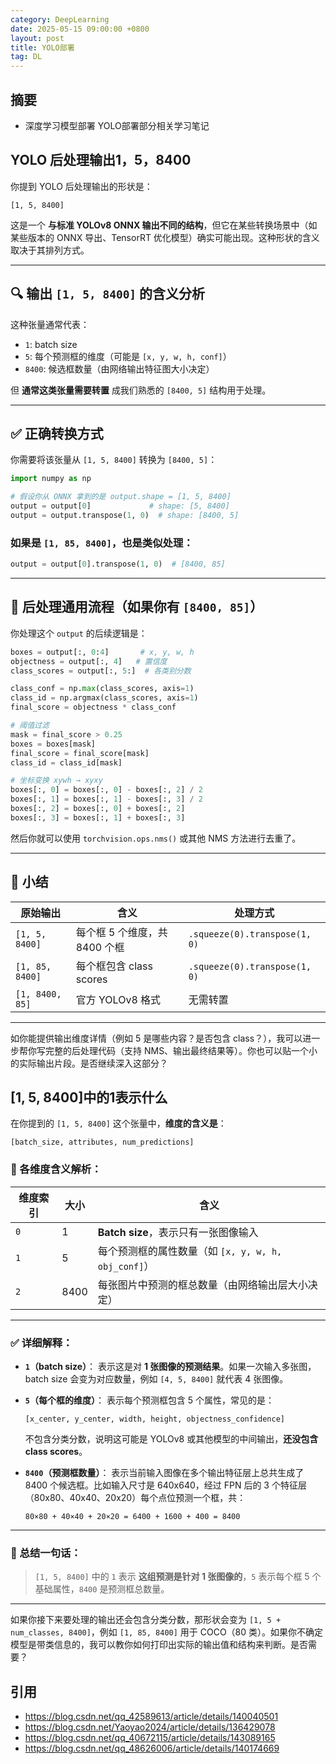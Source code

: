 ```yaml
---
category: DeepLearning
date: 2025-05-15 09:00:00 +0800
layout: post
title: YOLO部署
tag: DL
---
```

## 摘要

+ 深度学习模型部署 YOLO部署部分相关学习笔记

<!--more-->

## YOLO 后处理输出1，5，8400

你提到 YOLO 后处理输出的形状是：

```
[1, 5, 8400]
```

这是一个 **与标准 YOLOv8 ONNX 输出不同的结构**，但它在某些转换场景中（如某些版本的 ONNX 导出、TensorRT 优化模型）确实可能出现。这种形状的含义取决于其排列方式。

---

## 🔍 输出 `[1, 5, 8400]` 的含义分析

这种张量通常代表：

* `1`: batch size
* `5`: 每个预测框的维度（可能是 `[x, y, w, h, conf]`）
* `8400`: 候选框数量（由网络输出特征图大小决定）

但 **通常这类张量需要转置** 成我们熟悉的 `[8400, 5]` 结构用于处理。

---

## ✅ 正确转换方式

你需要将该张量从 `[1, 5, 8400]` 转换为 `[8400, 5]`：

```python
import numpy as np

# 假设你从 ONNX 拿到的是 output.shape = [1, 5, 8400]
output = output[0]             # shape: [5, 8400]
output = output.transpose(1, 0)  # shape: [8400, 5]
```

### 如果是 `[1, 85, 8400]`，也是类似处理：

```python
output = output[0].transpose(1, 0)  # [8400, 85]
```

---

## 📌 后处理通用流程（如果你有 `[8400, 85]`）

你处理这个 `output` 的后续逻辑是：

```python
boxes = output[:, 0:4]       # x, y, w, h
objectness = output[:, 4]   # 置信度
class_scores = output[:, 5:]  # 各类别分数

class_conf = np.max(class_scores, axis=1)
class_id = np.argmax(class_scores, axis=1)
final_score = objectness * class_conf

# 阈值过滤
mask = final_score > 0.25
boxes = boxes[mask]
final_score = final_score[mask]
class_id = class_id[mask]

# 坐标变换 xywh → xyxy
boxes[:, 0] = boxes[:, 0] - boxes[:, 2] / 2
boxes[:, 1] = boxes[:, 1] - boxes[:, 3] / 2
boxes[:, 2] = boxes[:, 0] + boxes[:, 2]
boxes[:, 3] = boxes[:, 1] + boxes[:, 3]
```

然后你就可以使用 `torchvision.ops.nms()` 或其他 NMS 方法进行去重了。

---

## 🚨 小结

| 原始输出            | 含义                  | 处理方式                          |
| --------------- | ------------------- | ----------------------------- |
| `[1, 5, 8400]`  | 每个框 5 个维度，共 8400 个框 | `.squeeze(0).transpose(1, 0)` |
| `[1, 85, 8400]` | 每个框包含 class scores  | `.squeeze(0).transpose(1, 0)` |
| `[1, 8400, 85]` | 官方 YOLOv8 格式        | 无需转置                          |

---

如你能提供输出维度详情（例如 5 是哪些内容？是否包含 class？），我可以进一步帮你写完整的后处理代码（支持 NMS、输出最终结果等）。你也可以贴一个小的实际输出片段。是否继续深入这部分？

## [1, 5, 8400]中的1表示什么

在你提到的 `[1, 5, 8400]` 这个张量中，**维度的含义是**：

```
[batch_size, attributes, num_predictions]
```

### 📌 各维度含义解析：

| 维度索引 | 大小   | 含义                                     |
| ---- | ---- | -------------------------------------- |
| `0`  | 1    | **Batch size**，表示只有一张图像输入              |
| `1`  | 5    | 每个预测框的属性数量（如 `[x, y, w, h, obj_conf]`） |
| `2`  | 8400 | 每张图片中预测的框总数量（由网络输出层大小决定）               |

---

### ✅ 详细解释：

* **`1`（batch size）**：
  表示这是对 **1 张图像的预测结果**。如果一次输入多张图，batch size 会变为对应数量，例如 `[4, 5, 8400]` 就代表 4 张图像。

* **`5`（每个框的维度）**：
  表示每个预测框包含 5 个属性，常见的是：

  ```
  [x_center, y_center, width, height, objectness_confidence]
  ```

  不包含分类分数，说明这可能是 YOLOv8 或其他模型的中间输出，**还没包含 class scores**。

* **`8400`（预测框数量）**：
  表示当前输入图像在多个输出特征层上总共生成了 8400 个候选框。比如输入尺寸是 640x640，经过 FPN 后的 3 个特征层（80x80、40x40、20x20）每个点位预测一个框，共：

  ```
  80×80 + 40×40 + 20×20 = 6400 + 1600 + 400 = 8400
  ```

---

### 🎯 总结一句话：

> `[1, 5, 8400]` 中的 `1` 表示 **这组预测是针对 1 张图像的**，`5` 表示每个框 5 个基础属性，`8400` 是预测框总数量。

---

如果你接下来要处理的输出还会包含分类分数，那形状会变为 `[1, 5 + num_classes, 8400]`，例如 `[1, 85, 8400]` 用于 COCO（80 类）。如果你不确定模型是带类信息的，我可以教你如何打印出实际的输出值和结构来判断。是否需要？

## 引用

+ https://blog.csdn.net/qq_42589613/article/details/140040501
+ https://blog.csdn.net/Yaoyao2024/article/details/136429078
+ https://blog.csdn.net/qq_40672115/article/details/143089165
+ https://blog.csdn.net/qq_48626006/article/details/140174669